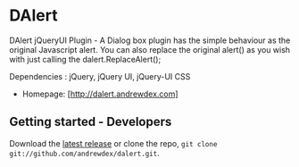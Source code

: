 DAlert  
======

DAlert jQueryUI Plugin - A Dialog box plugin has the simple behaviour as the original Javascript alert. You can also replace the original alert() as you wish with just calling the dalert.ReplaceAlert();

Dependencies : jQuery, jQuery UI, jQuery-UI CSS



* Homepage: [http://dalert.andrewdex.com]

## Getting started - Developers

Download the [latest release](https://github.com/andrewdex/dalert/master) or clone the repo, `git clone git://github.com/andrewdex/dalert.git`.


